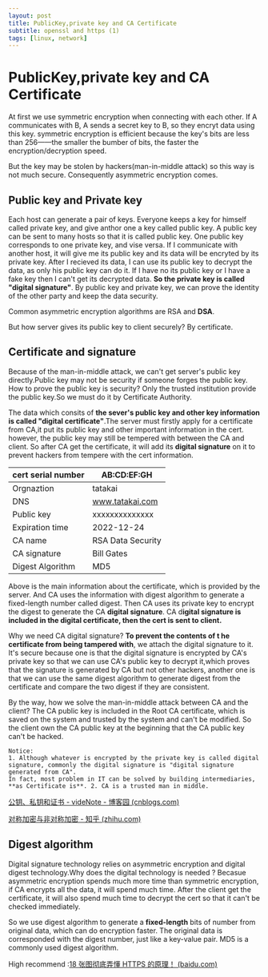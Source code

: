 ```yaml
---
layout: post
title: PublicKey,private key and CA Certificate
subtitle: openssl and https (1)
tags: [linux, network]
---
```

# PublicKey,private key and CA Certificate

At first we use symmetric encryption when connecting with each other.  If A communicates with B, A sends a secret key to B, so they encryt data using this key. symmetric encryption is efficient because the key's bits are less than 256——the smaller the bumber of bits, the faster the encryption/decryption speed.

But the key may be stolen by hackers(man-in-middle attack) so this way is not much secure. Consequently asymmetric encryption comes.

## Public key and Private key

Each host can generate a pair of keys. Everyone keeps a key for himself called private key, and give anthor one a key called public key. A public key can be sent to many hosts so that it is called public key.  One public key corresponds to one private key, and vise versa. If I communicate with another host, it will give me its public key and its data will be encryted by its private key. After I recieved its data, I can use its public key to decrypt the data, as only his public key can do it. If I have no its public key or I have a fake key then I can't get its decrypted data. **So the private key is called "digital signature"**. By public key and private key, we can prove the identity of the other party and keep the data security.

Common asymmetric encryption algorithms are RSA and **DSA**.

But how server gives its public key to client securely? By certificate.

## Certificate and signature

Because of the man-in-middle attack, we can't get server's public key directly.Public key may not be security if someone forges the public key. How to prove the public key is security? Only the trusted institution provide the public key.So we must do it by Certificate Authority.

The data which consits of **the sever's public key and other key information is called "digital certificate"**.The server must firstly apply for a certificate from CA,it put its public key and other important information in the cert. however, the public key may still be tempered with between the CA and client. So after CA get the certificate, it will add its **digital signature** on it to prevent hackers from tempere with the cert information.

| cert serial number | AB:CD:EF:GH       |
| ------------------ | ----------------- |
| Orgnaztion         | tatakai           |
| DNS                | www.tatakai.com   |
| Public key         | xxxxxxxxxxxxxx    |
| Expiration time    | 2022-12-24        |
| CA name            | RSA Data Security |
| CA signature       | Bill Gates        |
| Digest Algorithm   | MD5               |

Above is the main information about the certificate, which is provided by the server. And CA uses the information with digest algorithm to generate a fixed-length number called digest. Then CA uses its private key to encrypt the digest to generate the CA **digital signature**. CA d**igital signature is included in the digital certificate, then the cert is sent to client.**

Why we need CA digital signature? **To prevent the contents of t he certificate from being tampered with**, we attach the digital signature to it. It's secure because one is that the digital signature is encrypted by CA's private key so that we can use CA's public key to decrypt it,which proves that the signature is generated by CA but not other hackers, another one is that we can use the same digest algorithm to generate digest from the certificate and compare the two digest if they are consistent.

By the way, how we solve the man-in-middle attack between CA and the client? The CA public key is included in the Root CA certificate, which is saved on the system and trusted by the system and can't be modified. So the client own the CA public key at the beginning that the CA public key can't be hacked.

```
Notice:
1. Although whatever is encrypted by the private key is called digital signature, commonly the digital signature is "digital signature generated from CA". 
In fact, most problem in IT can be solved by building intermediaries, **as Certificate is**. 2. CA is a trusted man in middle.
```

[公钥、私钥和证书 - videNote - 博客园 (cnblogs.com)](https://www.cnblogs.com/videNote/p/4269889.html)

[对称加密与非对称加密 - 知乎 (zhihu.com)](https://zhuanlan.zhihu.com/p/30573146)

## Digest algorithm

Digital signature technology relies on asymmetric encryption and digital digest technology.Why does the digital technology is needed ? Becasue asymmetric encryption spends much more time than symmetric encryption, if CA encrypts all the data, it will spend much time. After the client get the certificate, it will also spend much time to decrypt the cert so that it can't be checked immediately.

So we use digest algorithm to generate a  **fixed-length** bits of number from original data, which can do encryption faster. The original data is corresponded with the digest number, just like a key-value pair. MD5 is a commonly used digest algorithm.

High recommend :[18 张图彻底弄懂 HTTPS 的原理！ (baidu.com)](https://baijiahao.baidu.com/s?id=1685474345600994715&wfr=spider&for=pc)

